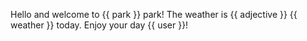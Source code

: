 Hello and welcome to {{ park }} park! The weather is {{ adjective }} {{ weather }} today. Enjoy your day {{ user }}!